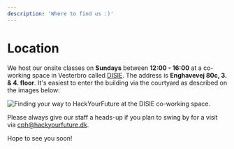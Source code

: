 ```yaml
---
description: 'Where to find us :)'
---
```


# Location

We host our onsite classes on **Sundays** between **12:00 - 16:00** at a co-working space in Vesterbro called [DISIE](https://disie.dk/). The address is **Enghavevej 80c, 3. & 4. floor**. It's easiest to enter the building via the courtyard as described on the images below:

![Finding your way to HackYourFuture at the DISIE co-working space.](../.gitbook/assets/ios-disie-way-description%20%281%29.png)

Please always give our staff a heads-up if you plan to swing by for a visit via cph@hackyourfuture.dk.  
  
Hope to see you soon!  
  


